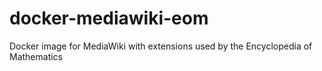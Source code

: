 # docker-mediawiki-eom
Docker image for MediaWiki with extensions used by the Encyclopedia of Mathematics
